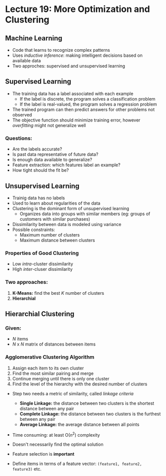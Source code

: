 # Lecture 19: More Optimization and Clustering

## Machine Learning
* Code that learns to recognize complex patterns
* Uses _inductive inference_: making intelligent decisions based on available data
* Two approches: supervised and unsupervised learning

## Supervised Learning
* The training data has a label associated with each example
	* If the label is discrete, the program solves a classification problem
	* If the label is real-valued, the program solves a regression problem
* The trained program can then predict answers for other problems not observed
* The objective function should minimize training error, however _overfitting_ might not generalize well

### Questions:
* Are the labels accurate?
* Is past data representative of future data?
* Is enough data available to generalize?
* Feature extraction: which features label an example?
* How tight should the fit be?

## Unsupervised Learning
* Trainig data has no labels
* Used to learn about regularities of the data
* Clustering is the dominant form of unsupervised learning
	* Organizes data into groups with similar members (eg: groups of customers with similar purchases)
* Dissimilarity between data is modeled using variance
* Possible constraints:
	* Maximum number of clusters
	* Maximum distance between clusters

### Properties of Good Clustering
* Low _intra_-cluster dissimilarity
* High _inter_-cluser dissimilarity

### Two approaches:
1. **K-Means:** find the best _K_ number of clusters
2. **Hierarchial**

## Hierarchial Clustering

### Given:
* _N_ items
* _N_ x _N_ matrix of distances between items

### Agglomerative Clustering Algorithm
1. Assign each item to its own cluster
2. Find the most similar pairing and merge
3. Continue merging until there is only one cluster
4. Find the level of the hierarchy with the desired number of clusters

* Step two needs a metric of similarity, called _linkage criteria_
	* **Single Linkage:** the distance between two clusters is the shortest distance between any pair
	* **Complete Linkage:** the distance between two clusters is the furthest between any pair
	* **Average Linkage:** the average distance between all points

* Time consuming: at least O(_n_<sup>2</sup>) complexity
* Doesn't necessarily find the optimal solution
* Feature selection is **important**
* Define items in terms of a feature vector: `(feature1, feature2, feature3)` etc.